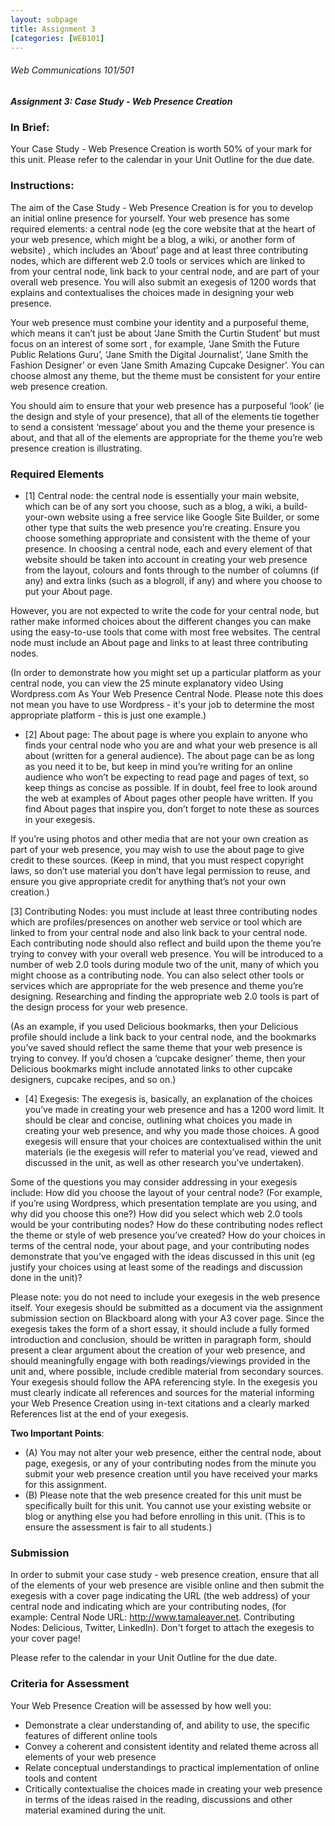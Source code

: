 ```yaml
---
layout: subpage
title: Assignment 3
[categories: [WEB101]
---
```

###### Web Communications 101/501


##### Assignment 3: Case Study - Web Presence Creation

### In Brief:

Your Case Study - Web Presence Creation is worth 50% of your mark for this unit.
Please refer to the calendar in your Unit Outline for the due date.

### Instructions:

The aim of the Case Study - Web Presence Creation is for you to develop an initial online presence for yourself.  Your web presence has some required elements: a central node (eg the core website that at the heart of your web presence, which might be a blog, a wiki, or another form of website) , which includes an ‘About’ page and at least three contributing nodes, which are different web 2.0 tools or services which are linked to from your central node, link back to your central node, and are part of your overall web presence. You will also submit an exegesis of 1200 words that explains and contextualises the choices made in designing your web presence. 

 Your web presence must combine your identity and a purposeful theme, which means it can’t just be about ‘Jane Smith the Curtin Student’ but must focus on an interest of some sort , for example, ‘Jane Smith the Future Public Relations Guru’, ‘Jane Smith the Digital Journalist’, ‘Jane Smith the Fashion Designer’ or even ‘Jane Smith Amazing Cupcake Designer’.  You can choose almost any theme, but the theme must be consistent for your entire web presence creation.

 You should aim to ensure that your web presence has a purposeful ‘look’ (ie the design and style of your presence), that all of the elements tie together to send a consistent ‘message’ about you and the theme your presence is about, and that all of the elements are appropriate for the theme you’re web presence creation is illustrating.

### Required Elements

- [1] Central node: the central node is essentially your main website, which can be of any sort you choose, such as a blog, a wiki, a build-your-own website using a free service like Google Site Builder, or some other type that suits the web presence you’re creating.  Ensure you choose something appropriate and consistent with the theme of your presence.  In choosing a central node, each and every element of that website should be taken into account in creating your web presence from the layout, colours and fonts through to the number of columns (if any) and extra links (such as a blogroll, if any) and where you choose to put your About page.  

 However, you are not expected to write the code for your central node, but rather make informed choices about the different changes you can make using the easy-to-use tools that come with most free websites.  The central node must include an About page and links to at least three contributing nodes.

 (In order to demonstrate how you might set up a particular platform as your central node, you can view the 25 minute explanatory video Using Wordpress.com As Your Web Presence Central Node. Please note this does not mean you have to use Wordpress - it's your job to determine the most appropriate platform - this is just one example.)

- [2] About page: The about page is where you explain to anyone who finds your central node who you are and what your web presence is all about (written for a general audience).  The about page can be as long as you need it to be, but keep in mind you’re writing for an online audience who won’t be expecting to read page and pages of text, so keep things as concise as possible. If in doubt, feel free to look around the web at examples of About pages other people have written.  If you find About pages that inspire you, don’t forget to note these as sources in your exegesis.

 If you’re using photos and other media that are not your own creation as part of your web presence, you may wish to use the about page to give credit to these sources.  (Keep in mind, that you must respect copyright laws, so don’t use material you don’t have legal permission to reuse, and ensure you give appropriate credit for anything that’s not your own creation.)

[3] Contributing Nodes: you must include at least three contributing nodes which are profiles/presences on another web service or tool which are linked to from your central node and also link back to your central node.  Each contributing node should also reflect and build upon the theme you’re trying to convey with your overall web presence.   You will be introduced to a number of web 2.0 tools during module two of the unit, many of which you might choose as a contributing node.  You can also select other tools or services which are appropriate for the web presence and theme you’re designing.  Researching and finding the appropriate web 2.0 tools is part of the design process for your web presence.

 (As an example, if you used Delicious bookmarks, then your Delicious profile should include a link back to your central node, and the bookmarks you’ve saved should reflect the same theme that your web presence is trying to convey.  If you’d chosen a ‘cupcake designer’ theme, then your Delicious bookmarks might include annotated links to other cupcake designers, cupcake recipes, and so on.)

- [4] Exegesis:  The exegesis is, basically, an explanation of the choices you’ve made in creating your web presence and has a 1200 word limit.  It should be clear and concise, outlining what choices you made in creating your web presence, and why you made those choices.  A good exegesis will ensure that your choices are contextualised within the unit materials (ie the exegesis will refer to material you’ve read, viewed and discussed in the unit, as well as other research you've undertaken).

 Some of the questions you may consider addressing in your exegesis include: How did you choose the layout of your central node?  (For example, if you’re using Wordpress, which presentation template are you using, and why did you choose this one?)  How did you select which web 2.0 tools would be your contributing nodes?  How do these contributing nodes reflect the theme or style of web presence you’ve created? How do your choices in terms of the central node, your about page, and your contributing nodes demonstrate that you’ve engaged with the ideas discussed in this unit (eg justify your choices using at least some of the readings and discussion done in the unit)?

Please note: you do not need to include your exegesis in the web presence itself. Your exegesis should be submitted as a document via the assignment submission section on Blackboard along with your A3 cover page. Since the exegesis takes the form of a short essay, it should include a fully formed introduction and conclusion, should be written in paragraph form, should present a clear argument about the creation of your web presence, and should meaningfully engage with both readings/viewings provided in the unit and, where possible, include credible material from secondary sources.  Your exegesis should follow the APA referencing style. In the exegesis you must clearly indicate all references and sources for the material informing your Web Presence Creation using in-text citations and a clearly marked References list at the end of your exegesis.

**Two  Important Points**:  
- (A) You  may not alter your web presence, either the central node, about page, exegesis, or any of your contributing nodes from the minute you submit your web presence creation until you have received your marks for this assignment.  
- (B) Please note that the web presence created for this unit must be specifically built for this unit.  You cannot use your existing website or blog or anything else you had before enrolling in this unit. (This is to ensure the assessment is fair to all students.)

### Submission

In order to submit your case study - web presence creation, ensure that all of the elements of your web presence are visible online and then submit the exegesis with a cover page indicating the URL (the web address) of your central node and indicating which are your contributing nodes, (for example: Central Node URL: http://www.tamaleaver.net.  Contributing Nodes: Delicious, Twitter, LinkedIn). Don't forget to attach the exegesis to your cover page!
  
Please refer to the calendar in your Unit Outline for the due date.

### Criteria for Assessment

Your Web Presence Creation will be assessed by how well you: 
- Demonstrate a clear understanding of, and ability to use, the specific features of different online tools 
- Convey a coherent and consistent identity and related theme across all elements of your web presence
- Relate conceptual understandings to practical implementation of online tools and content
- Critically contextualise the choices made in creating your web presence in terms of the ideas raised in the reading, discussions and other material examined during the unit.
